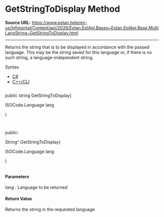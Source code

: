 # GetStringToDisplay Method

**Source URL:** https://www.eplan.help/en-us/Infoportal/Content/api/2026/Eplan.EplApi.Baseu~Eplan.EplApi.Base.MultiLangString~GetStringToDisplay.html

---

Returns the string that is to be displayed in accordance with the passed language. This may be the string saved for this language or, if there is no such string, a language-independent string.

Syntax

- [C#](#i-syntax-CS)
- [C++/CLI](#i-syntax-CPP2005)

```
```
public string GetStringToDisplay( 

   ISOCode.Language lang

)
```
```

```
```
public:

String^ GetStringToDisplay( 

   ISOCode.Language lang

)
```
```

#### Parameters

*lang*
:   Language to be returned

#### Return Value

Returns the string in the requested language

